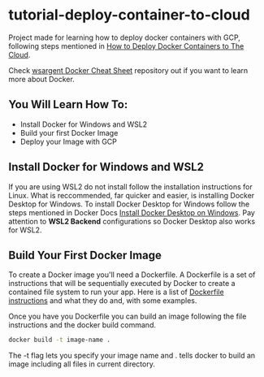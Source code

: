 # tutorial-deploy-container-to-cloud
Project made for learning how to deploy docker containers with GCP, following steps mentioned in [How to Deploy Docker Containers to The Cloud](https://towardsdatascience.com/how-to-deploy-docker-containers-to-the-cloud-b4d89b2c6c31).

Check [wsargent Docker Cheat Sheet](https://github.com/wsargent/docker-cheat-sheet) repository out if you want to learn more about Docker.

## You Will Learn How To:

- Install Docker for Windows and WSL2
- Build your first Docker Image 
- Deploy your Image with GCP

## Install Docker for Windows and WSL2
If you are using WSL2 do not install follow the installation instructions for Linux. What is reccommended, far quicker and easier, is installing Docker Desktop for Windows. To install Docker Desktop for Windows follow the steps mentioned in Docker Docs [Install Docker Desktop on Windows](https://docs.docker.com/desktop/windows/install/). Pay attention to **WSL2 Backend** configurations so Docker Desktop also works for WSL2.

## Build Your First Docker Image
To create a Docker image you'll need a Dockerfile. A Dockerfile is a set of instructions that will be sequentially executed by Docker to create a contained file system to run your app. Here is a list of [Dockerfile instructions](https://github.com/wsargent/docker-cheat-sheet#instructions) and what they do and, with some examples.

Once you have you Dockerfile you can build an image following the file instructions and the docker build command.

```bash
docker build -t image-name .
```
The -t flag lets you specify your image name and . tells docker to build an image including all files in current directory.
